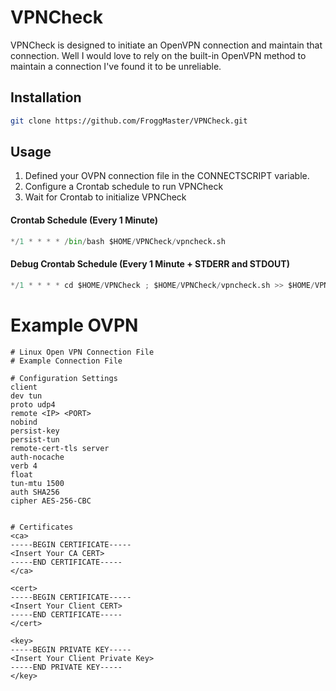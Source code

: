# VPNCheck

VPNCheck is designed to initiate an OpenVPN connection and maintain that connection.
Well I would love to rely on the built-in OpenVPN method to maintain a connection I've found it to be unreliable.

## Installation

```bash
git clone https://github.com/FroggMaster/VPNCheck.git
```

## Usage
1) Defined your OVPN connection file in the CONNECTSCRIPT variable.
2) Configure a Crontab schedule to run VPNCheck
3) Wait for Crontab to initialize VPNCheck 

#### Crontab Schedule (Every 1 Minute)
```python
*/1 * * * * /bin/bash $HOME/VPNCheck/vpncheck.sh
```
#### Debug Crontab Schedule (Every 1 Minute + STDERR and STDOUT)
```python
*/1 * * * * cd $HOME/VPNCheck ; $HOME/VPNCheck/vpncheck.sh >> $HOME/VPNCheck/cronlog.log 2>&1
```

# Example OVPN
```
# Linux Open VPN Connection File
# Example Connection File

# Configuration Settings
client
dev tun
proto udp4
remote <IP> <PORT>
nobind
persist-key
persist-tun
remote-cert-tls server
auth-nocache
verb 4
float
tun-mtu 1500
auth SHA256
cipher AES-256-CBC


# Certificates
<ca>
-----BEGIN CERTIFICATE-----
<Insert Your CA CERT>
-----END CERTIFICATE-----
</ca>

<cert>
-----BEGIN CERTIFICATE-----
<Insert Your Client CERT>
-----END CERTIFICATE-----
</cert>

<key>
-----BEGIN PRIVATE KEY-----
<Insert Your Client Private Key>
-----END PRIVATE KEY-----
</key>
```
